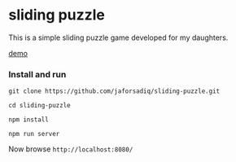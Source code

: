 # sliding puzzle
This is a simple sliding puzzle game developed for my daughters.

[demo](http://devhunt.net/sliding-puzzle/)
### Install and run
```
git clone https://github.com/jaforsadiq/sliding-puzzle.git

cd sliding-puzzle

npm install

npm run server

```
Now browse `http://localhost:8080/`
